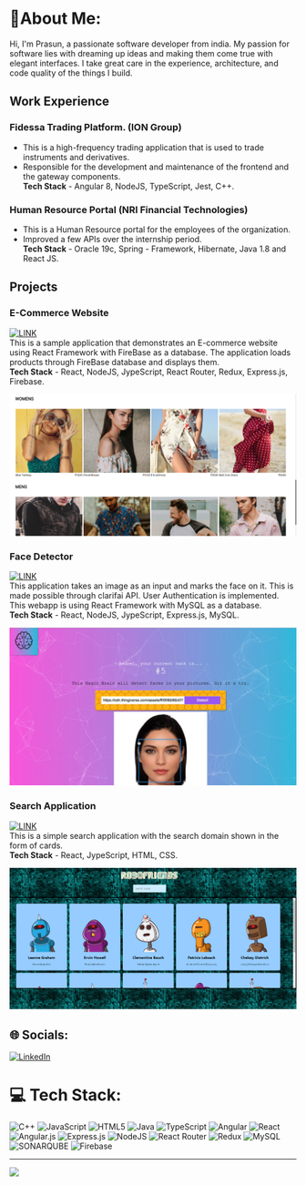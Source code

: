 # 🎇About Me:
 Hi, I'm Prasun, a passionate software developer from india. My passion for software lies with dreaming up ideas and making them come true with elegant interfaces. I take great care in the experience, architecture, and code quality of the things I build.<br>
 ## Work Experience
 ### Fidessa Trading Platform. (ION Group)
* This is a high-frequency trading application that is used to trade instruments and derivatives.
* Responsible for the development and maintenance of the frontend and the gateway components.
<br>**Tech Stack** - Angular 8, NodeJS, TypeScript, Jest, C++.

### Human Resource Portal (NRI Financial Technologies)
* This is a Human Resource portal for the employees of the organization.
* Improved a few APIs over the internship period.
<br>**Tech Stack** - Oracle 19c, Spring - Framework, Hibernate, Java 1.8 and React JS.

## Projects
### E-Commerce Website
[![LINK](https://img.shields.io/badge/Github-logo?style=flat&logo=github&logoColor=white&labelColor=grey&color=grey
)](https://github.com/prasunroyy/crwn-clothing)
<br>This is a sample application that demonstrates an E-commerce website using React Framework with FireBase as a database. The application loads products through FireBase database and displays them.
<br>**Tech Stack** - React, NodeJS, JypeScript, React Router, Redux, Express.js, Firebase.


![E-Commerce Website](assets/CategoryPage.png?raw=true "E-Commerce Website")
### Face Detector
[![LINK](https://img.shields.io/badge/Github-logo?style=flat&logo=github&logoColor=white&labelColor=grey&color=grey
)](https://github.com/prasunroyy/facerecognitionbrain)
<br> This application takes an image as an input and marks the face on it. This is made possible through clarifai API. User Authentication is implemented. This webapp is using React Framework with MySQL as a database.
<br>**Tech Stack** - React, NodeJS, JypeScript, Express.js, MySQL.

![Face Detector](assets/FaceReconSS.png?raw=true "Face Detector")
### Search Application
[![LINK](https://img.shields.io/badge/Github-logo?style=flat&logo=github&logoColor=white&labelColor=grey&color=grey
)](https://github.com/prasunroyy/robofriends)
<br>This is a simple search application with the search domain shown in the form of cards.
<br>**Tech Stack** - React, JypeScript, HTML, CSS.

![Face Detector](assets/RoboHP.png?raw=true "Face Detector")
## 🌐 Socials:
[![LinkedIn](https://img.shields.io/badge/LinkedIn-%230077B5.svg?logo=linkedin&logoColor=white)](https://linkedin.com/in/prasun-roy-1a29a1192) 

# 💻 Tech Stack:
![C++](https://img.shields.io/badge/c++-%2300599C.svg?style=for-the-badge&logo=c%2B%2B&logoColor=white) ![JavaScript](https://img.shields.io/badge/javascript-%23323330.svg?style=for-the-badge&logo=javascript&logoColor=%23F7DF1E) ![HTML5](https://img.shields.io/badge/html5-%23E34F26.svg?style=for-the-badge&logo=html5&logoColor=white) ![Java](https://img.shields.io/badge/java-%23ED8B00.svg?style=for-the-badge&logo=openjdk&logoColor=white) ![TypeScript](https://img.shields.io/badge/typescript-%23007ACC.svg?style=for-the-badge&logo=typescript&logoColor=white) ![Angular](https://img.shields.io/badge/angular-%23DD0031.svg?style=for-the-badge&logo=angular&logoColor=white) ![React](https://img.shields.io/badge/react-%2320232a.svg?style=for-the-badge&logo=react&logoColor=%2361DAFB) ![Angular.js](https://img.shields.io/badge/angular.js-%23E23237.svg?style=for-the-badge&logo=angularjs&logoColor=white) ![Express.js](https://img.shields.io/badge/express.js-%23404d59.svg?style=for-the-badge&logo=express&logoColor=%2361DAFB) ![NodeJS](https://img.shields.io/badge/node.js-6DA55F?style=for-the-badge&logo=node.js&logoColor=white) ![React Router](https://img.shields.io/badge/React_Router-CA4245?style=for-the-badge&logo=react-router&logoColor=white) ![Redux](https://img.shields.io/badge/redux-%23593d88.svg?style=for-the-badge&logo=redux&logoColor=white) ![MySQL](https://img.shields.io/badge/mysql-%2300000f.svg?style=for-the-badge&logo=mysql&logoColor=white) ![SONARQUBE](https://img.shields.io/badge/sonarqube-4E9BCD.svg?style=for-the-badge&logo=sonarqube&logoColor=white&color=%234E9BCD) ![Firebase](https://img.shields.io/badge/Firebase-039BE5?style=for-the-badge&logo=Firebase&logoColor=white)

---
[![](https://visitcount.itsvg.in/api?id=prasunroyy&icon=0&color=0)](https://visitcount.itsvg.in)

